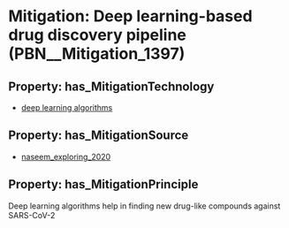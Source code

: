 # Mitigation: __Deep learning-based drug discovery pipeline__ (PBN__Mitigation_1397)

## Property: has_MitigationTechnology

* [deep learning algorithms](../Technology/PBN__Technology_3839)

## Property: has_MitigationSource

* [naseem_exploring_2020](../Article/PBN__Article_131)

## Property: has_MitigationPrinciple

Deep learning algorithms help in finding new drug-like compounds against SARS-CoV-2

